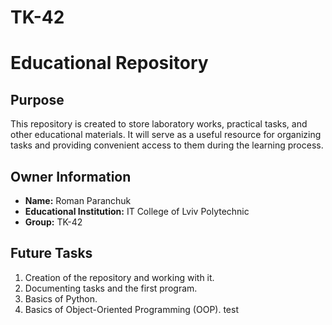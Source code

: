 # TK-42
# Educational Repository

## Purpose
This repository is created to store laboratory works, practical tasks, and other educational materials. It will serve as a useful resource for organizing tasks and providing convenient access to them during the learning process.

## Owner Information
- **Name:** Roman Paranchuk  
- **Educational Institution:** IT College of Lviv Polytechnic  
- **Group:** TK-42  

## Future Tasks
1. Creation of the repository and working with it.
2. Documenting tasks and the first program.
3. Basics of Python.
4. Basics of Object-Oriented Programming (OOP).
test